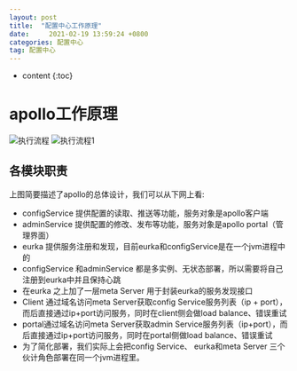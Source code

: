 ```yaml
---
layout: post
title:  "配置中心工作原理"
date:     2021-02-19 13:59:24 +0800
categories: 配置中心
tag: 配置中心
---
```


* content
{:toc}

# apollo工作原理


![执行流程](https://cvws.icloud-content.com/B/AcsjsjrUWRDbHmxymsW9amFoaU3ZAcKbe9R7M1Y-8ul3R4novED2T52l/截屏2021-02-19+下午1.39.59.png?o=AlOJyVky-jI3ub2WvPcxmgyEc6DXgW5GFOs7DdHsVQSY&v=1&x=3&a=CAogLI_YKTDwgSo3IhNlXd-Pl69h1xvEiEN7IVVbhWi0HckSbxDmjcfG-y4YhoX-xvsuIgEAUgRoaU3ZWgT2T52laifwbDkhUmaW8JKgowrSW6Gz5aTHQa2438-ZEU5DH3GBSJR9Pgbq5tVyJ2AOrguduTFQT_FG9TG7S_Yyv8e8M7go7yXnKHwn4BAZ0OZRrbCHUg&e=1613714391&fl=&r=d2a26f7a-74f6-4a69-a62e-0169d0f25584-1&k=ETnyDy_eGaZ92dCSYW1HaQ&ckc=com.apple.clouddocs&ckz=com.apple.CloudDocs&p=17&s=pHtnD2N-PmVNi0-OZmh4Wn6BKPg&cd=i)
![执行流程1](https://cvws.icloud-content.com/B/AfPFDeZnHKwNcN_A7DMOku8RdSR9AYGqKAGbgQcMT_zuvLDzqHwpadFN/截屏2021-02-19+下午1.54.49.png?o=Ap4sMT6ZnSivc64PLZsAhGxmRc5BXCXxl_LIRDE-2gYa&v=1&x=3&a=CAog8Zv1ftSTma8uiBTuAnPukl7FFxQrKnxBIu6pEXIJkMASbxCk2-3G-y4YxNKkx_suIgEAUgQRdSR9WgQpadFNaico117e3_85M1kFHSZh7gKvErOKeHj9vQ1ctdO_HIbZ91J8GfvvCthyJ6mpgmgmoW8cmBpk5oDsFYqACwXjr4-UahAglJmh7J633csRg9eI6Q&e=1613715024&fl=&r=aac498e0-5db8-4af3-9e7f-f3160dbba5dc-1&k=TIzNtOtw5_SBhbtS04yldA&ckc=com.apple.clouddocs&ckz=com.apple.CloudDocs&p=17&s=o1hC4JkNNypsbAftAQk6D318I4Q&cd=i)

## 各模块职责
上图简要描述了apollo的总体设计，我们可以从下网上看:
- configService 提供配置的读取、推送等功能，服务对象是apollo客户端
- adminService 提供配置的修改、发布等功能，服务对象是apollo portal（管理界面）
- eurka 提供服务注册和发现，目前eurka和configService是在一个jvm进程中的
- configService 和adminService 都是多实例、无状态部署，所以需要将自己注册到eurka中并且保持心跳
- 在eurka 之上加了一层meta Server 用于封装eurka的服务发现接口
- Client 通过域名访问meta Server获取config Service服务列表（ip + port），而后直接通过ip+port访问服务，同时在client侧会做load balance、错误重试
- portal通过域名访问meta Server获取admin Service服务列表（ip+port），而后直接通过ip+port访问服务，同时在portal侧做load balance、错误重试
- 为了简化部署，我们实际上会把config Service、 eurka和meta Server 三个伙计角色部署在同一个jvm进程里。